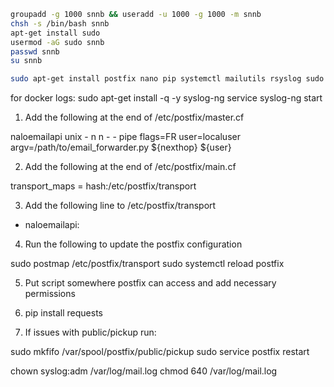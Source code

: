 ```bash
groupadd -g 1000 snnb && useradd -u 1000 -g 1000 -m snnb
chsh -s /bin/bash snnb
apt-get install sudo
usermod -aG sudo snnb
passwd snnb
su snnb

sudo apt-get install postfix nano pip systemctl mailutils rsyslog sudo
```

for docker logs:
sudo apt-get install -q -y syslog-ng
service syslog-ng start

1. Add the following at the end of /etc/postfix/master.cf

naloemailapi unix - n n - - pipe
flags=FR user=localuser argv=/path/to/email_forwarder.py
${nexthop} ${user}

2. Add the following at the end of /etc/postfix/main.cf

transport_maps = hash:/etc/postfix/transport

3. Add the following line to /etc/postfix/transport

-   naloemailapi:

4. Run the following to update the postfix configuration

sudo postmap /etc/postfix/transport
sudo systemctl reload postfix

5. Put script somewhere postfix can access and add necessary permissions

6. pip install requests

7. If issues with public/pickup run:

sudo mkfifo /var/spool/postfix/public/pickup
sudo service postfix restart

chown syslog:adm /var/log/mail.log
chmod 640 /var/log/mail.log
